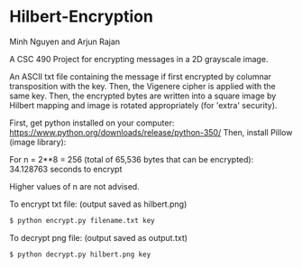 # Hilbert-Encryption
Minh Nguyen and Arjun Rajan

A CSC 490 Project for encrypting messages in a 2D grayscale image.

An ASCII txt file containing the message if first encrypted by columnar transposition with the key.
Then, the Vigenere cipher is applied with the same key.
Then, the encrypted bytes are written into a square image by Hilbert mapping and image is rotated appropriately (for 'extra' security).

First, get python installed on your computer: https://www.python.org/downloads/release/python-350/
Then, install Pillow (image library):

For n = 2**8 = 256 (total of 65,536 bytes that can be encrypted): 34.128763 seconds to encrypt

Higher values of n are not advised.

To encrypt txt file: (output saved as hilbert.png)
```sh
$ python encrypt.py filename.txt key
```
To decrypt png file: (output saved as output.txt)
```sh
$ python decrypt.py hilbert.png key
```
